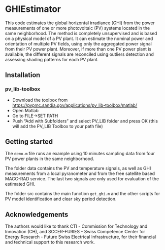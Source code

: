 # GHIEstimator
This code estimates the global horizontal irradiance (GHI) from the power measurements of one or more photovoltaic (PV) systems located in the same neighborhood. The method is completely unsupervised and is based on a physical model of a PV plant. It can estimate the nominal power and orientation of multiple PV fields, using only the aggregated power signal from their PV power plant. Moreover, if more than one PV power plant is available, the different signals are reconciled using outliers detection and assessing shading patterns for each PV plant.

## Installation
### pv_lib-toolbox
- Download the toolbox from https://pvpmc.sandia.gov/applications/pv_lib-toolbox/matlab/
- Open Matlab
- Go to FILE->SET PATH
- Push “Add with Subfolders” and select PV_LIB folder and press OK (this will add the PV_LIB Toolbox to your path file)

## Getting started
The `demo.m` file runs an example using 10 minutes sampling data from four PV power plants in the same neighborhood. 

The folder data contains the PV and temperature signals, as well as GHI measurements from a local pyranometer and from the free satellite based MACC-RAD service. The last two signals are only used for evaluation of the estimated GHI.

The folder src contains the main function `get_ghi.m` and the other scripts for PV model identification and clear sky period detection. 

## Acknowledgements
The authors would like to thank CTI - Commission for Technology and Innovation (CH), and SCCER-FURIES - Swiss Competence Center for Energy Research - Future Swiss Electrical Infrastructure, for their financial and technical support to this research work.
